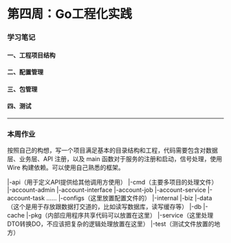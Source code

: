 # 第四周：Go工程化实践

### 学习笔记

#### 一、工程项目结构

#### 二、配置管理

#### 三、包管理

#### 四、测试

------

### 本周作业

按照自己的构想，写一个项目满足基本的目录结构和工程，代码需要包含对数据层、业务层、API 注册，以及 main 函数对于服务的注册和启动，信号处理，使用 Wire 构建依赖。可以使用自己熟悉的框架。

|-api（用于定义API提供给其他调用方使用）
|-cmd（主要多项目的处理文件）
    |-account-admin
    |-account-interface
    |-account-job
    |-account-service
    |-account-task
    ......
|-configs（这里放置配置文件的）
|-internal
    |-biz
    |-data（这个是用于存放跟数据打交道的，比如读写数据库，读写缓存等）
        |-db
        |-cache
    |-pkg（内部应用程序共享代码可以放置在这里）
    |-service（这里处理DTO转换DO，不应该把复杂的逻辑处理放置在这里）
|-test（测试文件放置的地方）
